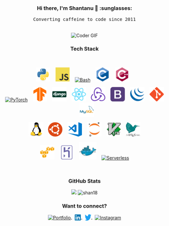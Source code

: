 <h3 align="center">Hi there, I'm Shantanu 👋 :sunglasses:</h3>

<p align="center">
  <samp>
    Converting caffeine to code since 2011<br />
  </samp>
  <br/><br/>
  <img src="https://media.giphy.com/media/iIqmM5tTjmpOB9mpbn/giphy.gif" alt="Coder GIF" height="300">
<!--   <img src="https://media.giphy.com/media/SWoSkN6DxTszqIKEqv/giphy.gif" alt="Coder GIF" height="300"> -->
  <!-- <img src="https://media.giphy.com/media/836HiJc7pgzy8iNXCn/giphy.gif" alt="Coder GIF" /> -->
  <br/>
</p>

<h3 align="center">Tech Stack</h3>
<br />

<p align="center">
  <a href="https://www.python.org/"><img alt="Python" width="45px" src="https://raw.githubusercontent.com/devicons/devicon/9f4f5cdb393299a81125eb5127929ea7bfe42889/icons/python/python-original.svg" /></a>&nbsp;&nbsp;&nbsp;
  <a href="https://developer.mozilla.org/en-US/docs/Web/JavaScript"><img alt="Javascript" width="45px" src="https://raw.githubusercontent.com/devicons/devicon/9f4f5cdb393299a81125eb5127929ea7bfe42889/icons/javascript/javascript-original.svg" /></a>&nbsp;&nbsp;&nbsp;
  <a href="https://www.gnu.org/software/bash/"><img alt="Bash" width="45px" src="https://raw.githubusercontent.com/odb/official-bash-logo/61eff022f2dad3c7468f5deb4f06652d15f2c143/assets/Logos/Icons/SVG/128x128.svg" /></a>&nbsp;&nbsp;&nbsp;
  <a href="https://en.wikipedia.org/wiki/C_(programming_language)"><img alt="C" width="45px" src="https://raw.githubusercontent.com/devicons/devicon/9f4f5cdb393299a81125eb5127929ea7bfe42889/icons/c/c-original.svg" /></a>&nbsp;&nbsp;&nbsp;
  <a href="http://www.cplusplus.com/doc/tutorial/"><img alt="C++" width="45px" src="https://raw.githubusercontent.com/devicons/devicon/9f4f5cdb393299a81125eb5127929ea7bfe42889/icons/cplusplus/cplusplus-original.svg" /></a>&nbsp;&nbsp;&nbsp;
</p>

<p align="center">
  <a href="https://pytorch.org/"><img alt="PyTorch" width="45px" src="https://www.vectorlogo.zone/logos/pytorch/pytorch-icon.svg" /></a>&nbsp;&nbsp;&nbsp;
  <a href="https://www.tensorflow.org/"><img alt="Tensorflow" width="45px" src="https://raw.githubusercontent.com/devicons/devicon/9f4f5cdb393299a81125eb5127929ea7bfe42889/icons/tensorflow/tensorflow-original.svg" /></a>&nbsp;&nbsp;&nbsp;
  <a href="https://www.djangoproject.com/"><img alt="Django" width="45px" src="https://raw.githubusercontent.com/devicons/devicon/9f4f5cdb393299a81125eb5127929ea7bfe42889/icons/django/django-original.svg" /></a>&nbsp;&nbsp;&nbsp;
  <a href="https://reactjs.org/"><img alt="React" width="45px" src="https://raw.githubusercontent.com/devicons/devicon/9f4f5cdb393299a81125eb5127929ea7bfe42889/icons/react/react-original.svg" /></a>&nbsp;&nbsp;&nbsp;
  <a href="https://redux.js.org/"><img alt="Redux" width="45px" src="https://raw.githubusercontent.com/devicons/devicon/9f4f5cdb393299a81125eb5127929ea7bfe42889/icons/redux/redux-original.svg" /></a>&nbsp;&nbsp;&nbsp;
  <a href="https://getbootstrap.com/"><img alt="Bootstrap" width="45px" src="https://raw.githubusercontent.com/github/explore/80688e429a7d4ef2fca1e82350fe8e3517d3494d/topics/bootstrap/bootstrap.png" /></a>&nbsp;&nbsp;&nbsp;
  <a href="https://jquery.com/"><img alt="jQuery" width="45px" src="https://raw.githubusercontent.com/devicons/devicon/9f4f5cdb393299a81125eb5127929ea7bfe42889/icons/jquery/jquery-original.svg" /></a>&nbsp;&nbsp;&nbsp;
  <a href="https://git-scm.com/"><img alt="Git" width="45px" src="https://raw.githubusercontent.com/devicons/devicon/9f4f5cdb393299a81125eb5127929ea7bfe42889/icons/git/git-original.svg" /></a>&nbsp;&nbsp;&nbsp;
  <a href="https://www.mysql.com/"><img alt="MySQL" width="45px" src="https://raw.githubusercontent.com/devicons/devicon/9f4f5cdb393299a81125eb5127929ea7bfe42889/icons/mysql/mysql-original-wordmark.svg" /></a>
</p>

<p align="center">
  <a href="https://www.linux.org/"><img alt="Linux" width="45px" src="https://raw.githubusercontent.com/devicons/devicon/9f4f5cdb393299a81125eb5127929ea7bfe42889/icons/linux/linux-original.svg" /></a>&nbsp;&nbsp;&nbsp;
  <a href="https://ubuntu.com/"><img alt="Ubuntu" width="45px" src="https://raw.githubusercontent.com/github/explore/80688e429a7d4ef2fca1e82350fe8e3517d3494d/topics/ubuntu/ubuntu.png" /></a>&nbsp;&nbsp;&nbsp;
  <a href="https://code.visualstudio.com/"><img alt="Visual Studio Code" width="45px" src="https://raw.githubusercontent.com/github/explore/80688e429a7d4ef2fca1e82350fe8e3517d3494d/topics/visual-studio-code/visual-studio-code.png" /></a>&nbsp;&nbsp;&nbsp;
  <a href="https://jupyter.org/"><img alt="Jupyter Notebook" width="45px" src="https://raw.githubusercontent.com/devicons/devicon/9f4f5cdb393299a81125eb5127929ea7bfe42889/icons/jupyter/jupyter-original.svg" /></a>&nbsp;&nbsp;&nbsp;
  <a href="https://www.vim.org/"><img alt="Vim" width="45px" src="https://raw.githubusercontent.com/devicons/devicon/9f4f5cdb393299a81125eb5127929ea7bfe42889/icons/vim/vim-original.svg" /></a>&nbsp;&nbsp;&nbsp;
  <a href="https://www.latex-project.org/"><img alt="LaTeX" width="45px" src="https://raw.githubusercontent.com/github/explore/80688e429a7d4ef2fca1e82350fe8e3517d3494d/topics/latex/latex.png" /></a>
</p>

<p align="center">
  <a href="https://aws.amazon.com/"><img alt="AWS" width="45px" src="https://raw.githubusercontent.com/devicons/devicon/9f4f5cdb393299a81125eb5127929ea7bfe42889/icons/amazonwebservices/amazonwebservices-original.svg" /></a>&nbsp;&nbsp;&nbsp;
  <a href="https://heroku.com/"><img alt="Heroku" width="45px" src="https://raw.githubusercontent.com/devicons/devicon/9f4f5cdb393299a81125eb5127929ea7bfe42889/icons/heroku/heroku-original.svg" /></a>&nbsp;&nbsp;&nbsp;
  <a href="https://www.docker.com/"><img alt="Docker" width="55px" src="https://raw.githubusercontent.com/devicons/devicon/9f4f5cdb393299a81125eb5127929ea7bfe42889/icons/docker/docker-original.svg" /></a>&nbsp;&nbsp;&nbsp;
  <a href="https://www.serverless.com/"><img alt="Serverless" width="45px" src="https://www.vectorlogo.zone/logos/serverless/serverless-icon.svg" /></a>
</p>

<br />

<h3 align="center">GitHub Stats</h3>
<p align="center">
  <img height="160" src="https://github-readme-stats.vercel.app/api?username=shan18&show_icons=true&count_private=true&hide_border=true&hide_title=true&icon_color=fb4934&text_color=9f9f9f&bg_color=3c383c&hide_rank=true" />
  <img height="160" src="https://github-readme-streak-stats.herokuapp.com/?user=shan18&theme=nord" alt="shan18" />
</p>

<!--
<p align="center">
  <img src="https://komarev.com/ghpvc/?username=shan18&color=blue&style=flat" alt="shan18" />
</p>
<p align="center">
  <img src="https://github-profile-trophy.vercel.app/?username=shan18&theme=nord">
</p>
-->

<h3 align="center">Want to connect?</h3>
<p align="center">
  <a href="https://shan18.github.io/">
    <img align="center" alt="Portfolio" width="20px" src="https://raw.githubusercontent.com/shan18/shan18.github.io/master/favicon.ico" />
  </a>&nbsp;
  <a href="https://www.linkedin.com/in/shanacharya/">
    <img align="center" alt="Linkedin" width="20px" src="https://raw.githubusercontent.com/devicons/devicon/9f4f5cdb393299a81125eb5127929ea7bfe42889/icons/linkedin/linkedin-original.svg" />
  </a>&nbsp;
  <a href="https://t.me/imSAcharya">
    <img align="center" alt="Telegram" width="20px" src="https://raw.githubusercontent.com/devicons/devicon/9f4f5cdb393299a81125eb5127929ea7bfe42889/icons/twitter/twitter-original.svg" />
  </a>&nbsp;
  <a href="https://www.instagram.com/shan_1.0/">
    <img align="center" alt="Instagram" width="20px" src="https://www.vectorlogo.zone/logos/instagram/instagram-icon.svg" />
  </a>
</p>
